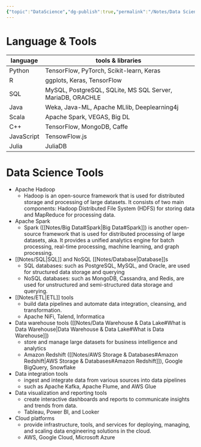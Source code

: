 ```yaml
---
{"topic":"DataScience","dg-publish":true,"permalink":"/Notes/Data Science languages & tools/","dgPassFrontmatter":true,"noteIcon":""}
---
```



# Language & Tools
| language | tools & libraries |
| -- |  -- |
| Python | TensorFlow, PyTorch, Scikit-learn, Keras |
| R | ggplots, Keras, TensorFlow |
| SQL | MySQL, PostgreSQL, SQLite, MS SQL Server, MariaDB, ORACHLE|
| Java | Weka, Java-ML, Apache MLlib, Deeplearning4j |
| Scala | Apache Spark, VEGAS, Big DL |
| C++ | TensorFlow, MongoDB, Caffe |
| JavaScript | TensowFlow.js 
| Julia | JuliaDB |

# Data Science Tools
- Apache Hadoop
	- Hadoop is an open-source framework that is used for distributed storage and processing of large datasets. It consists of two main components: Hadoop Distributed File System (HDFS) for storing data and MapReduce for processing data.
- Apache Spark
	- Spark ([[Notes/Big Data#Spark\|Big Data#Spark]]) is another open-source framework that is used for distributed processing of large datasets, aka. It provides a unified analytics engine for batch processing, real-time processing, machine learning, and graph processing.
- [[Notes/SQL\|SQL]] and NoSQL [[Notes/Database\|Database]]s
	- SQL databases: such as PostgreSQL, MySQL, and Oracle, are used for structured data storage and querying 
	- NoSQL databases: such as MongoDB, Cassandra, and Redis, are used for unstructured and semi-structured data storage and querying.
- [[Notes/ETL\|ETL]] tools
	- build data pipelines and automate data integration, cleansing, and transformation.
	- Apache NiFi, Talend, Informatica
- Data warehouse tools  ([[Notes/Data Warehouse & Data Lake#What is Data Warehouse\|Data Warehouse & Data Lake#What is Data Warehouse]])
	- store and manage large datasets for business intelligence and analytics
	- Amazon Redshift ([[Notes/AWS Storage & Databases#Amazon Redshift\|AWS Storage & Databases#Amazon Redshift]]), Google BigQuery, Snowflake
- Data integration tools
	- ingest and integrate data from various sources into data pipelines
	- such as Apache Kafka, Apache Flume, and AWS Glue
- Data visualization and reporting tools
	- create interactive dashboards and reports to communicate insights and trends from data.
	- Tableau, Power BI, and Looker
- Cloud platforms
	- provide infrastructure, tools, and services for deploying, managing, and scaling data engineering solutions in the cloud.
	- AWS, Google Cloud, Microsoft Azure